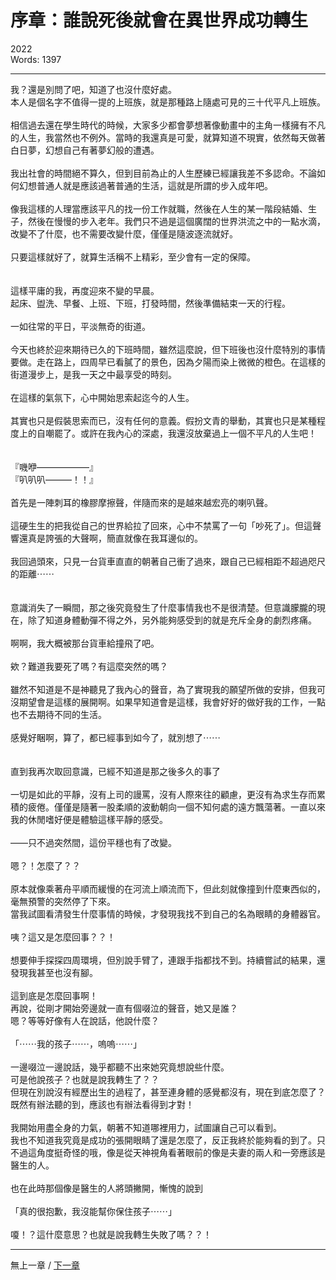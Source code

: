 # 序章：誰說死後就會在異世界成功轉生
2022
<br>Words: 1397

---
我？還是別問了吧，知道了也沒什麼好處。
<br>本人是個名字不值得一提的上班族，就是那種路上隨處可見的三十代平凡上班族。
<br>
<br>相信過去還在學生時代的時候，大家多少都會夢想著像動畫中的主角一樣擁有不凡的人生，我當然也不例外。當時的我還真是可愛，就算知道不現實，依然每天做著白日夢，幻想自己有著夢幻般的遭遇。
<br>
<br>我出社會的時間絕不算久，但到目前為止的人生歷練已經讓我差不多認命。不論如何幻想普通人就是應該過著普通的生活，這就是所謂的步入成年吧。
<br>
<br>像我這樣的人理當應該平凡的找一份工作就職，然後在人生的某一階段結婚、生子，然後在慢慢的步入老年。我們只不過是這個廣闊的世界洪流之中的一點水滴，改變不了什麼，也不需要改變什麼，僅僅是隨波逐流就好。
<br>
<br>只要這樣就好了，就算生活稱不上精彩，至少會有一定的保障。
<br>
<br>
<br>這樣平庸的我，再度迎來不變的早晨。
<br>起床、盥洗、早餐、上班、下班，打發時間，然後準備結束一天的行程。
<br>
<br>一如往常的平日，平淡無奇的街道。
<br>
<br>今天也終於迎來期待已久的下班時間，雖然這麼說，但下班後也沒什麼特別的事情要做。走在路上，四周早已看膩了的景色，因為夕陽而染上微微的橙色。在這樣的街道漫步上，是我一天之中最享受的時刻。
<br>
<br>在這樣的氣氛下，心中開始思索起迄今的人生。
<br>
<br>其實也只是假裝思索而已，沒有任何的意義。假扮文青的舉動，其實也只是某種程度上的自嘲罷了。或許在我內心的深處，我還沒放棄過上一個不平凡的人生吧！
<br>
<br>
<br>『嘰咿——————』
<br>『叭叭叭———！！』
<br>
<br>首先是一陣刺耳的橡膠摩擦聲，伴隨而來的是越來越宏亮的喇叭聲。
<br>
<br>這硬生生的把我從自己的世界給拉了回來，心中不禁罵了一句「吵死了」。但這聲響還真是誇張的大聲啊，簡直就像在我耳邊似的。
<br>
<br>我回過頭來，只見一台貨車直直的朝著自己衝了過來，跟自己已經相距不超過咫尺的距離⋯⋯
<br>
<br>
<br>意識消失了一瞬間，那之後究竟發生了什麼事情我也不是很清楚。但意識朦朧的現在，除了知道身體動彈不得之外，另外能夠感受到的就是充斥全身的劇烈疼痛。
<br>
<br>啊啊，我大概被那台貨車給撞飛了吧。
<br>
<br>欸？難道我要死了嗎？有這麼突然的嗎？
<br>
<br>雖然不知道是不是神聽見了我內心的聲音，為了實現我的願望所做的安排，但我可沒期望會是這樣的展開啊。如果早知道會是這樣，我會好好的做好我的工作，一點也不去期待不同的生活。
<br>
<br>感覺好睏啊，算了，都已經事到如今了，就別想了⋯⋯
<br>
<br>
<br>直到我再次取回意識，已經不知道是那之後多久的事了
<br>
<br>一切是如此的平靜，沒有上司的謾罵，沒有人際來往的顧慮，更沒有為求生存而累積的疲倦。僅僅是隨著一股柔順的波動朝向一個不知何處的遠方飄蕩著。一直以來我的休閒嗜好便是體驗這樣平靜的感受。
<br>
<br>——只不過突然間，這份平穩也有了改變。
<br>
<br>嗯？！怎麼了？？
<br>
<br>原本就像乘著舟平順而緩慢的在河流上順流而下，但此刻就像撞到什麼東西似的，毫無預警的突然停了下來。
<br>當我試圖看清發生什麼事情的時候，才發現我找不到自己的名為眼睛的身體器官。
<br>
<br>咦？這又是怎麼回事？？！
<br>
<br>想要伸手探探四周環境，但別說手臂了，連跟手指都找不到。持續嘗試的結果，還發現我甚至也沒有腳。
<br>
<br>這到底是怎麼回事啊！
<br>再說，從剛才開始旁邊就一直有個啜泣的聲音，她又是誰？
<br>嗯？等等好像有人在說話，他說什麼？
<br>
<br>「⋯⋯我的孩子⋯⋯，嗚嗚⋯⋯」
<br>
<br>一邊啜泣一邊說話，幾乎都聽不出來她究竟想說些什麼。
<br>可是他說孩子？也就是說我轉生了？？
<br>但現在別說沒有經歷出生的過程了，甚至連身體的感覺都沒有，現在到底怎麼了？
<br>既然有辦法聽的到，應該也有辦法看得到才對！
<br>
<br>我開始用盡全身的力氣，朝著不知道哪裡用力，試圖讓自己可以看到。
<br>我也不知道我究竟是成功的張開眼睛了還是怎麼了，反正我終於能夠看的到了。只不過這角度挺奇怪的哦，像是從天神視角看著眼前的像是夫妻的兩人和一旁應該是醫生的人。
<br>
<br>也在此時那個像是醫生的人將頭撇開，慚愧的說到
<br>
<br>「真的很抱歉，我沒能幫你保住孩子⋯⋯」
<br>
<br>嗄！？這什麼意思？也就是說我轉生失敗了嗎？？！
<br>

---
無上一章 / [下一章](01.md)
